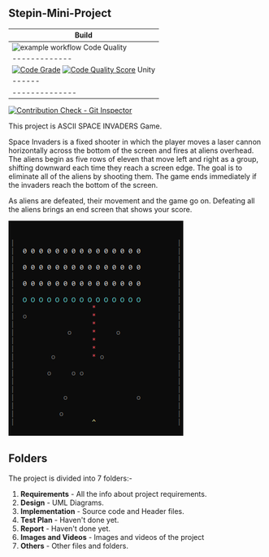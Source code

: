 ## Stepin-Mini-Project

Build |
------|
![example workflow](https://github.com/Amit-Singh-op/Project-Ltts/actions/workflows/cpp.yml/badge.svg)  Code Quality |
-------------|
[![Code Grade](https://www.code-inspector.com/project/24680/score/svg)](https://www.code-inspector.com/project/24680/status/svg)  [![Code Quality Score](https://www.code-inspector.com/project/24680/status/svg)](https://frontend.code-inspector.com/project/24680/dashboard) Unity |
------| Git_Inspector |
--------------|
[![Contribution Check - Git Inspector](https://github.com/Amit-Singh-op/Project-Ltts/actions/workflows/Git_Inspector.yml/badge.svg)](https://github.com/Amit-Singh-op/Project-Ltts/actions/workflows/Git_Inspector.yml)

This project is ASCII SPACE INVADERS Game.

Space Invaders is a fixed shooter in which the player moves a laser cannon horizontally across the bottom of the screen and fires at aliens overhead. The aliens begin as five rows of eleven that move left and right as a group, shifting downward each time they reach a screen edge. The goal is to eliminate all of the aliens by shooting them. The game ends immediately if the invaders reach the bottom of the screen.

As aliens are defeated, their movement and the game go on. Defeating all the aliens brings an end screen that shows your score.

![Example](https://github.com/Amit-Singh-op/Project-Ltts/blob/main/7_Others/Output%20(2).png)

## Folders

The project is divided into 7 folders:-

1. **Requirements** - All the info about project requirements.
2. **Design** - UML Diagrams.
3. **Implementation** - Source code and Header files.
4. **Test Plan** - Haven't done yet.
5. **Report** - Haven't done yet.
6. **Images and Videos** - Images and videos of the project
7. **Others** - Other files and folders.
